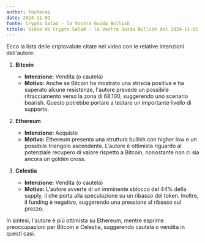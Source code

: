 ```yaml
---
author: YouRecap
date: 2024-11-01
fonte: Crypto Salad - la Vostra Guida Bullish
titolo: Video di Crypto Salad - la Vostra Guida Bullish del 2024-11-01
---
```

Ecco la lista delle criptovalute citate nel video con le relative intenzioni dell'autore:

1. **Bitcoin**
   - **Intenzione:** Vendita (o cautela)
   - **Motivo:** Anche se Bitcoin ha mostrato una striscia positiva e ha superato alcune resistenze, l'autore prevede un possibile ritracciamento verso la zona di 68.100, suggerendo uno scenario bearish. Questo potrebbe portare a testare un importante livello di supporto.

2. **Ethereum**
   - **Intenzione:** Acquisto
   - **Motivo:** Ethereum presenta una struttura bullish con higher low e un possibile triangolo ascendente. L'autore è ottimista riguardo al potenziale recupero di valore rispetto a Bitcoin, nonostante non ci sia ancora un golden cross.

3. **Celestia**
   - **Intenzione:** Vendita (o cautela)
   - **Motivo:** L'autore avverte di un imminente sblocco del 44% della supply, il che porta alla speculazione su un ribasso del token. Inoltre, il funding è negativo, suggerendo una pressione al ribasso sul prezzo.

In sintesi, l'autore è più ottimista su Ethereum, mentre esprime preoccupazioni per Bitcoin e Celestia, suggerendo cautela o vendita in questi casi.
